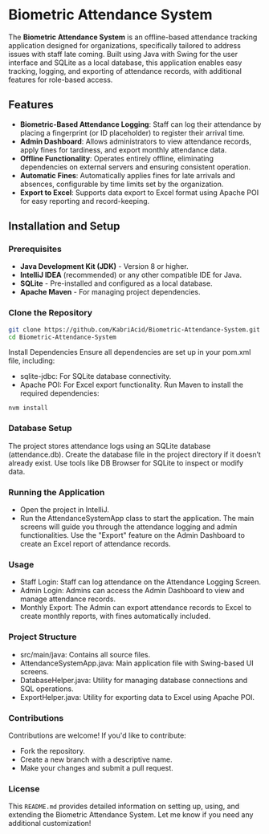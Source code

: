 # Biometric Attendance System

The **Biometric Attendance System** is an offline-based attendance tracking application designed for organizations, specifically tailored to address issues with staff late coming. Built using Java with Swing for the user interface and SQLite as a local database, this application enables easy tracking, logging, and exporting of attendance records, with additional features for role-based access.

## Features

- **Biometric-Based Attendance Logging**: Staff can log their attendance by placing a fingerprint (or ID placeholder) to register their arrival time.
- **Admin Dashboard**: Allows administrators to view attendance records, apply fines for tardiness, and export monthly attendance data.
- **Offline Functionality**: Operates entirely offline, eliminating dependencies on external servers and ensuring consistent operation.
- **Automatic Fines**: Automatically applies fines for late arrivals and absences, configurable by time limits set by the organization.
- **Export to Excel**: Supports data export to Excel format using Apache POI for easy reporting and record-keeping.

## Installation and Setup

### Prerequisites

- **Java Development Kit (JDK)** - Version 8 or higher.
- **IntelliJ IDEA** (recommended) or any other compatible IDE for Java.
- **SQLite** - Pre-installed and configured as a local database.
- **Apache Maven** - For managing project dependencies.

### Clone the Repository

```bash
git clone https://github.com/KabriAcid/Biometric-Attendance-System.git
cd Biometric-Attendance-System
```
Install Dependencies
Ensure all dependencies are set up in your pom.xml file, including:
- sqlite-jdbc: For SQLite database connectivity.
- Apache POI: For Excel export functionality.
Run Maven to install the required dependencies:
```
nvm install
```
### Database Setup
The project stores attendance logs using an SQLite database (attendance.db). Create the database file in the project directory if it doesn’t already exist. Use tools like DB Browser for SQLite to inspect or modify data.

### Running the Application
- Open the project in IntelliJ.
- Run the AttendanceSystemApp class to start the application.
The main screens will guide you through the attendance logging and admin functionalities. Use the "Export" feature on the Admin Dashboard to create an Excel report of attendance records.

### Usage
- Staff Login: Staff can log attendance on the Attendance Logging Screen.
- Admin Login: Admins can access the Admin Dashboard to view and manage attendance records.
- Monthly Export: The Admin can export attendance records to Excel to create monthly reports, with fines automatically included.
### Project Structure
- src/main/java: Contains all source files.
- AttendanceSystemApp.java: Main application file with Swing-based UI screens.
- DatabaseHelper.java: Utility for managing database connections and SQL operations.
- ExportHelper.java: Utility for exporting data to Excel using Apache POI.

### Contributions
Contributions are welcome! If you'd like to contribute:

 - Fork the repository.
 - Create a new branch with a descriptive name.
 - Make your changes and submit a pull request.
### License
This `README.md` provides detailed information on setting up, using, and extending the Biometric Attendance System. Let me know if you need any additional customization!
